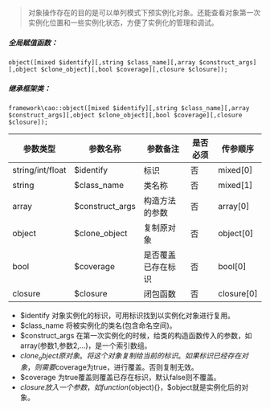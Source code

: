 <blockquote class="info"><p>对象操作存在的目的是可以单列模式下预实例化对象。还能查看对象第一次实例化位置和一些实例化状态，方便了实例化的管理和调试。</p></blockquote>

##### 全局赋值函数：
~~~
object([mixed $identify][,string $class_name][,array $construct_args][,object $clone_object][,bool $coverage][,closure $closure]);
~~~
##### 继承框架类：
~~~
framework\cao::object([mixed $identify][,string $class_name][,array $construct_args][,object $clone_object][,bool $coverage][,closure $closure]);
~~~

| 参数类型  |  参数名称  |  参数备注  |  是否必须  |  传参顺序 |
| --- | --- | --- | --- | --- |
|  string/int/float  |  $identify  |  标识  |  否  |  mixed[0]  |
|  string  |  $class_name  |  类名称  |  否  |  mixed[1]  |
|  array  |  $construct_args  |  构造方法的参数  |  否  | array[0] |
|  object  |  $clone_object  |  复制原对象  |  否  | object[0]  |
|  bool  |  $coverage  |  是否覆盖已存在标识  |  否  | bool[0]  |
|  closure  |  $closure  |  闭包函数  |  否  | closure[0] |

- $identify 对象实例化的标识，可用标识找到以实例化对象进行复用。
- $class_name 将被实例化的类名(包含命名空间)。
- $construct_args 在第一次实例化的时候，给类的构造函数传入的参数，如array(参数1,参数2,...)，是一个索引数组。
- $clone_object 原对象。将这个对象复制给当前的标识。如果标识已经存在对象，则需要$coverage为true，进行覆盖。否则复制无效。
- $coverage 为true覆盖则覆盖已存在标识，默认false则不覆盖。
- $closure 放入一个参数，如function($object){}，$object就是实例化后的对象。
